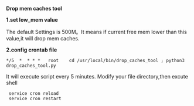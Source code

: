 **Drop mem caches tool**

**1.set low_mem value**

  The default Settings is 500M。It means if current free mem lower than this value,it will
  drop mem caches.
 
**2.config crontab file**
```jshelllanguage
*/5  *	* * *	root	cd /usr/local/bin/drop_caches_tool ; python3 drop_caches_tool.py
```
It will execute script every 5 minutes.
Modify your file directory,then excute shell
```jshelllanguage
 service cron reload
 service cron restart
```
